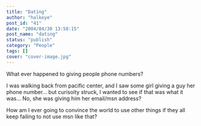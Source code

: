 ```yaml
---
title: "Dating"
author: "halkeye"
post_id: "41"
date: "2004/04/30 13:58:15"
post_name: "dating"
status: "publish"
category: "People"
tags: []
cover: "cover-image.jpg"
---
```


What ever happened to giving people phone numbers?  

I was walking back from pacific center, and I saw some girl giving a guy her phone number... but curisoity struck, I wanted to see if that was what it was... No, she was giving him her email/msn address?

How am I ever going to convince the world to use other things if they all keep failing to not use msn like that?